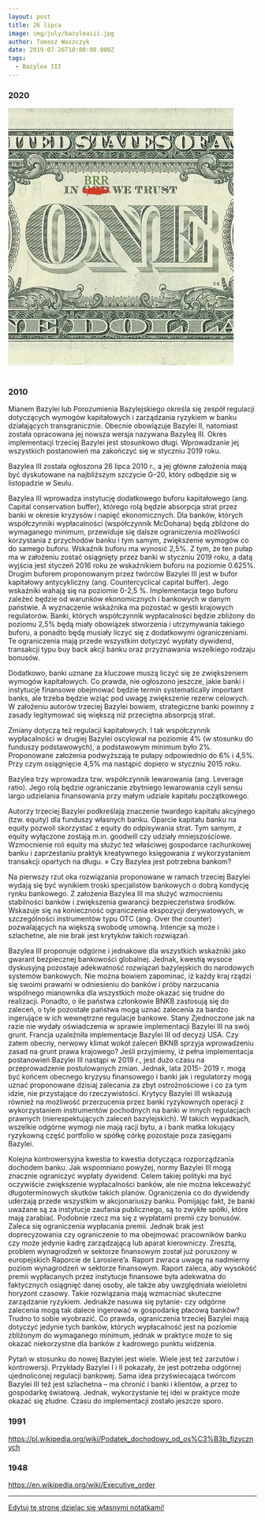 ```yaml
---
layout: post
title: 26 lipca
image: img/july/bazyleaiii.jpg
author: Tomasz Waszczyk
date: 2019-07-26T10:00:00.000Z
tags:
  - Bazylea III
---
```


### 2020

<img src="./img/july/brrr.jpeg"><br><br>

### 2010

Mianem Bazylei lub Porozumienia Bazylejskiego określa się zespół regulacji dotyczących wymogów kapitałowych i zarządzania ryzykiem w banku działających transgranicznie. Obecnie obowiązuje Bazylei II, natomiast została opracowana jej nowsza wersja nazywana Bazyleą III. Okres implementacji trzeciej Bazylei jest stosunkowo długi. Wprowadzanie jej wszystkich postanowień ma zakończyć się w styczniu 2019 roku.

Bazylea III została ogłoszona 26 lipca 2010 r., a jej główne założenia mają być dyskutowane na najbliższym szczycie G–20, który odbędzie się w listopadzie w Seulu.

Bazylea III wprowadza instytucję dodatkowego buforu kapitałowego (ang. Capital conservation buffer), którego rolą będzie absorpcja strat przez banki w okresie kryzysów i napięć ekonomicznych. Dla banków, których współczynniki wypłacalności (współczynnik McDohana) będą zbliżone do wymaganego minimum, przewiduje się dalsze ograniczenia możliwości korzystania z przychodów banku i tym samym, zwiększenie wymogów co do samego buforu. Wskaźnik buforu ma wynosić 2,5%. Z tym, że ten pułap ma w założeniu zostać osiągnięty przez banki w styczniu 2019 roku, a datą wyjścia jest styczeń 2016 roku ze wskaźnikiem buforu na poziomie 0.625%.  Drugim buforem proponowanym przez twórców Bazylei III jest w bufor kapitałowy antycykliczny (ang. Countercyclical capital buffer). Jego wskaźniki wahają się na poziomie 0-2,5 %. Implementacja tego buforu zależeć będzie od warunków ekonomicznych i bankowych w danym państwie. A wyznaczenie wskaźnika ma pozostać w gestii krajowych regulatorów. Banki, których współczynnik wypłacalności będzie zbliżony do poziomu 2,5% będą miały obowiązek stworzenia i utrzymywania takiego buforu, a ponadto będą musiały liczyć się z dodatkowymi ograniczeniami. Te ograniczenia mają przede wszystkim dotyczyć wypłaty dywidend, transakcji typu buy back akcji banku oraz przyznawania wszelkiego rodzaju bonusów.

Dodatkowo, banki uznane za kluczowe muszą liczyć się ze zwiększeniem wymogów kapitałowych. Co prawda, nie ogłoszono jeszcze, jakie banki i instytucje finansowe obejmować będzie termin systematically important banks, ale trzeba będzie wziąć pod uwagę zwiększenie rezerw celowych. W założeniu autorów trzeciej Bazylei bowiem, strategiczne banki powinny z zasady legitymować się większą niż przeciętna absorpcją strat.

Zmiany dotyczą też regulacji kapitałowych. I tak współczynnik wypłacalności w drugiej Bazylei oscylował na poziomie 4% (w stosunku do funduszy podstawowych), a podstawowym minimum było 2%. Proponowane założenia podwyższają te pułapy odpowiednio do 6% i 4,5%. Przy czym osiągnięcie 4,5% ma nastąpić dopiero w styczniu 2015 roku.

Bazylea trzy wprowadza tzw. współczynnik lewarowania (ang. Leverage ratio). Jego rolą będzie ograniczanie zbytniego lewarowania czyli sensu largo udzielania finansowania przy małym udziale kapitału początkowego.

Autorzy trzeciej Bazylei podkreślają znaczenie twardego kapitału akcyjnego (tzw. equity) dla funduszy własnych banku. Oparcie kapitału banku na equity pozwoli skorzystać z equity do odpisywania strat. Tym samym, z equity wyłączone zostają m.in. goodwill czy udziały mniejszościowe. Wzmocnienie roli equity ma służyć też właściwej gospodarce rachunkowej banku i zaprzestaniu praktyk kreatywnego księgowania z wykorzystaniem transakcji opartych na długu.
» Czy Bazylea jest potrzebna bankom?

Na pierwszy rzut oka rozwiązania proponowane w ramach trzeciej Bazylei wydają się być wynikiem troski specjalistów bankowych o dobrą kondycję rynku bankowego. Z założenia Bazylea III ma służyć wzmocnieniu stabilności banków i zwiększenia gwarancji bezpieczeństwa środków. Wskazuje się na konieczność ograniczenia ekspozycji derywatowych, w szczególności instrumentów typu OTC (ang. Over the counter) pozwalających na większą swobodę umowną. Intencje są może i szlachetne, ale nie brak jest krytyków takich rozwiązań.

Bazylea III proponuje odgórne i jednakowe dla wszystkich wskaźniki jako gwarant bezpiecznej bankowości globalnej. Jednak, kwestią wysoce dyskusyjną pozostaje adekwatność rozwiązań bazylejskich do narodowych systemów bankowych. Nie można bowiem zapominać, iż każdy kraj rządzi się swoimi prawami w odniesieniu do banków i próby narzucania wspólnego mianownika dla wszystkich może okazać się trudne do realizacji. Ponadto, o ile państwa członkowie BNKB zastosują się do zaleceń, o tyle pozostałe państwa mogą uznać zalecenia za bardzo ingerujące w ich wewnętrzne regulacje bankowe. Stany Zjednoczone jak na razie nie wydały oświadczenia w sprawie implementacji Bazylei III na swój grunt. Francja uzależniła implementacje Bazylei III od decyzji USA. Czy zatem obecny, nerwowy klimat wokół zaleceń BKNB sprzyja wprowadzeniu zasad na grunt prawa krajowego? Jeśli przyjmiemy, iż pełna implementacja postanowień Bazylei III nastąpi w 2019 r., jest dużo czasu na przeprowadzenie postulowanych zmian. Jednak, lata 2015- 2019 r. mogą być końcem obecnego kryzysu finansowego i banki jak i regulatorzy mogą uznać proponowane dzisiaj zalecania za zbyt ostrożnościowe i co za tym idzie, nie przystające do rzeczywistości.  Krytycy Bazylei III wskazują również na możliwość przerzucenia przez banki ryzykownych operacji z wykorzystaniem instrumentów pochodnych na banki w innych regulacjach prawnych (nierespektujących zaleceń bazylejskich).  W takich wypadkach, wszelkie odgórne wymogi nie mają racji bytu, a i bank matka lokujący ryzykowną część portfolio w spółkę córkę pozostaje poza zasięgami Bazylei.

Kolejna kontrowersyjna kwestia to kwestia dotycząca rozporządzania dochodem banku. Jak wspomniano powyżej, normy Bazylei III mogą znacznie ograniczyć wypłaty dywidend. Celem takiej polityki ma być oczywiście zwiększenie wypłacalności banków, ale nie można lekceważyć długoterminowych skutków takich planów. Ograniczenia co do dywidendy uderzają przede wszystkim w akcjonariuszy banku. Pomijając fakt, że banki uważane są za instytucje zaufania publicznego, są to zwykłe spółki, które mają zarabiać. Podobnie rzecz ma się z wypłatami premii czy bonusów. Zaleca się ograniczenia wypłacania premii. Jednak brak jest doprecyzowania czy ograniczenie to ma obejmować pracowników banku czy może jedynie kadrę zarządzającą lub aparat kierowniczy. Zresztą, problem wynagrodzeń w sektorze finansowym został już poruszony w europejskich Raporcie de Larosiere’a. Raport zwraca uwagę na nadmierny poziom wynagrodzeń w sektorze finansowym. Raport zaleca, aby wysokość premii wypłacanych przez instytucje finansowe była adekwatna do faktycznych osiągnięć danej osoby, ale także aby uwzględniała wieloletni horyzont czasowy. Takie rozwiązania mają wzmacniać skuteczne zarządzanie ryzykiem. Jednakże nasuwa się pytanie- czy odgórne zalecenia mogą tak dalece ingerować w gospodarkę płacową banków? Trudno to sobie wyobrazić. Co prawda, ograniczenia trzeciej Bazylei mają dotyczyć jedynie tych banków, których wypłacalność jest na poziomie zbliżonym do wymaganego minimum, jednak w praktyce może to się okazać niekorzystne dla banków z kadrowego punktu widzenia.

Pytań w stosunku do nowej Bazylei jest wiele. Wiele jest też zarzutów i kontrowersji. Przykłady Bazylei I i II pokazały, że jest potrzeba odgórnej ujednoliconej regulacji bankowej. Sama idea przyświecająca twórcom Bazylei III też jest szlachetna – ma chronić i banki i klientów, a przez to gospodarkę światową. Jednak, wykorzystanie tej idei w praktyce może okazać się złudne. Czasu do implementacji zostało jeszcze sporo.

### 1991

https://pl.wikipedia.org/wiki/Podatek_dochodowy_od_os%C3%B3b_fizycznych

### 1948

https://en.wikipedia.org/wiki/Executive_order

---

<a href="https://github.com/TomaszWaszczyk/historia.waszczyk.com/edit/master/src/content/july-26.md" target="_blank">Edytuj tę stronę dzieląc się własnymi notatkami!<a>
